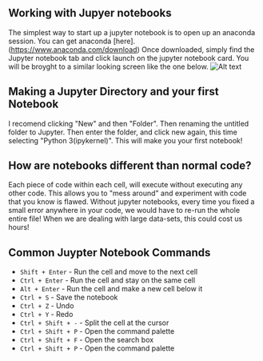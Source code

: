## Working with Jupyer notebooks

The simplest way to start up a jupyter notebook is to open up an anaconda session. You can get anaconda [here].(https://www.anaconda.com/download)
Once downloaded, simply find the Jupyter notebook tab and click launch on the jupyter notebook card. You will be broyght to a similar looking screen like the one below.
![Alt text](<./images/misc/Screenshot 2023-08-28 204717.png>)

## Making a Jupyter Directory and your first Notebook

I recomend clicking "New" and then "Folder". Then renaming the untitled folder to Jupyter. Then enter the folder, and click new again, this time selecting "Python 3(ipykernel)". This will make you your first notebook!

## How are notebooks different than normal code?

Each piece of code within each cell, will execute without executing any other code. This allows you to "mess around" and experiment with code that you know is flawed. Without jupyter notebooks, every time you fixed a small error anywhere in your code, we would have to re-run the whole entire file! When we are dealing with large data-sets, this could cost us hours!

## Common Juypter Notebook Commands

- `Shift + Enter` - Run the cell and move to the next cell
- `Ctrl + Enter` - Run the cell and stay on the same cell
- `Alt + Enter` - Run the cell and make a new cell below it
- `Ctrl + S` - Save the notebook
- `Ctrl + Z` - Undo
- `Ctrl + Y` - Redo
- `Ctrl + Shift + -` - Split the cell at the cursor
- `Ctrl + Shift + P` - Open the command palette
- `Ctrl + Shift + F` - Open the search box
- `Ctrl + Shift + P` - Open the command palette
